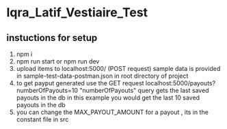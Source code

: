 # Iqra_Latif_Vestiaire_Test

## instuctions for setup

1. npm i
2. npm run start or npm run dev
3. upload items to localhost:5000/ (POST request) sample data is provided in sample-test-data-postman.json in root directory of project
4. to get payput generated use the GET request localhost:5000/payouts?numberOfPayouts=10
   "numberOfPayouts" query gets the last saved payouts in the db in this example you would get the last 10 saved payouts in the db
5. you can change the MAX_PAYOUT_AMOUNT for a payout , its in the constant file in src
